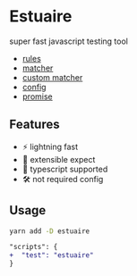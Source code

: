 # Estuaire

super fast javascript testing tool

- [rules](./rules.md)
- [matcher](./matcher.md)
- [custom matcher](./matcher.md)
- [config](./config.md)
- [promise](./promise.md)

## Features

- ⚡ lightning fast
- 🎨 extensible expect
- 🦄 typescript supported
- 🛠️ not required config

## Usage

```bash
yarn add -D estuaire
```

```diff
"scripts": {
+  "test": "estuaire"
}
```
